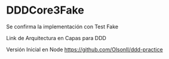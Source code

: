 # DDDCore3Fake
Se confirma la implementación con Test Fake

Link de Arquitectura en Capas para DDD

Versión Inicial en Node 
https://github.com/OlsonII/ddd-practice

